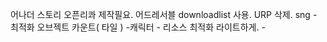 어나더 스토리 오픈리콰 제작필요.
어드레서블 downloadlist 사용.
URP 삭제.
sng - 최적화 오브젝트 카운트( 타일 )
	-캐릭터 
	- 리소스 최적화 라이트하게.
	- 
